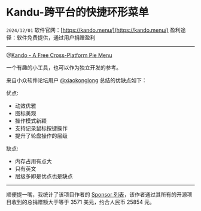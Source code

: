 # Kandu-跨平台的快捷环形菜单

``2024/12/01``
软件官网：[https://kando.menu/](https://kando.menu/)
盈利途径：软件免费提供，通过用户捐赠盈利

- - -

@[Kando - A Free Cross-Platform Pie Menu](https://www.youtube.com/embed/vOE7EAlPUwE?si=9FuVY3fWXNybZTbD)

一个有趣的小工具，也可以作为独立开发的参考。

来自小众软件论坛用户 [@xiaokonglong](https://meta.appinn.net/u/xiaokonglong) 总结的优缺点如下：

优点:
- 动效优雅
- 图标美观
- 操作模式新颖
- 支持记录鼠标按键操作
- 提升了轮盘操作的层级

缺点:
- 内存占用有点大
- 只有英文
- 层级多即是优点也是缺点

- - -

顺便提一嘴，我统计了该项目作者的 [Sponsor 列表](https://schneegans.github.io/sponsors/)，该作者通过其所有的开源项目收到的总捐赠额大于等于 3571 美元，约合人民币 25854 元。
